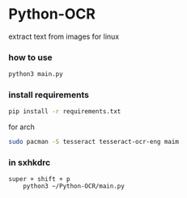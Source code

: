 # Python-OCR
extract text from images for linux

### how to use

```sh
python3 main.py
```

### install requirements

```sh
pip install -r requirements.txt
```

for arch

```sh
sudo pacman -S tesseract tesseract-ocr-eng maim
```
### in sxhkdrc 

```
super + shift + p
	python3 ~/Python-OCR/main.py
```

